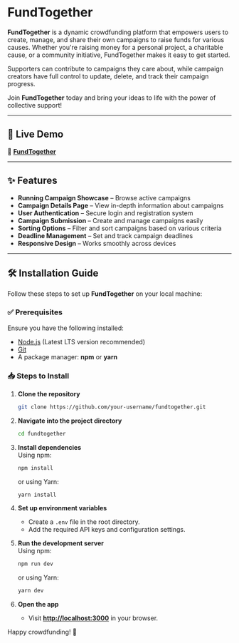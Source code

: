 # FundTogether

**FundTogether** is a dynamic crowdfunding platform that empowers users to create, manage, and share their own campaigns to raise funds for various causes. Whether you're raising money for a personal project, a charitable cause, or a community initiative, FundTogether makes it easy to get started. 

Supporters can contribute to campaigns they care about, while campaign creators have full control to update, delete, and track their campaign progress.

Join **FundTogether** today and bring your ideas to life with the power of collective support!

---

## 🚀 Live Demo

🔗 **[FundTogether](https://fundtogether-65db4.web.app/)**

---

## ✨ Features

- **Running Campaign Showcase** – Browse active campaigns
- **Campaign Details Page** – View in-depth information about campaigns
- **User Authentication** – Secure login and registration system
- **Campaign Submission** – Create and manage campaigns easily
- **Sorting Options** – Filter and sort campaigns based on various criteria
- **Deadline Management** – Set and track campaign deadlines
- **Responsive Design** – Works smoothly across devices

---

## 🛠 Installation Guide

Follow these steps to set up **FundTogether** on your local machine:

### ✅ Prerequisites

Ensure you have the following installed:

- [Node.js](https://nodejs.org/) (Latest LTS version recommended)
- [Git](https://git-scm.com/)
- A package manager: **npm** or **yarn**

### 📥 Steps to Install

1. **Clone the repository**  
   ```sh
   git clone https://github.com/your-username/fundtogether.git
   ```

2. **Navigate into the project directory**  
   ```sh
   cd fundtogether
   ```

3. **Install dependencies**  
   Using npm:
   ```sh
   npm install
   ```
   or using Yarn:
   ```sh
   yarn install
   ```

4. **Set up environment variables**  
   - Create a `.env` file in the root directory.
   - Add the required API keys and configuration settings.

5. **Run the development server**  
   Using npm:
   ```sh
   npm run dev
   ```
   or using Yarn:
   ```sh
   yarn dev
   ```

6. **Open the app**  
   - Visit **[http://localhost:3000](http://localhost:3000)** in your browser.
  

Happy crowdfunding! 🚀
